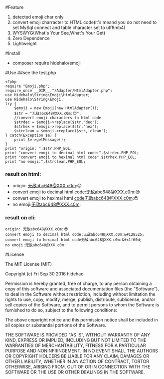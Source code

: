 #Feature
1. detected emoji char only
2. convert emoji charracter to HTML code(it's meand you do not need to set MySql connect and table character set to utf8mb4)
3. WYSWYG(What's Your See,What's Your Get)
4. Zero Dependence
5. Lightweight

#Install
- composer require hidehalo/emoji

#Use
##see the test.php

```
<?php
require "Emoji.php";
require_once __DIR__."/Adapter/HtmlAdapter.php";
use Hidehalo\String\Emoji\HtmlAdapter;
use Hidehalo\String\Emoji;
try {
    $emoji = new Emoji(new HtmlAdapter());
    $str = "无敌abc648@XXX.c0m:😍";
    //convert emoji characters to html code
    $strdec = $emoji->replace($str,'dec');
    $strhex = $emoji->replace($str,'hex');
    $strclean = $emoji->replace($str,'clean');
} catch(Exception $e) {
    print $e->getMessage();
}
print "origin: ".$str.PHP_EOL;
print "convert emoji to decimal html code:".$strdec.PHP_EOL;
print "convert emoji to heximal html code".$strhex.PHP_EOL;
print "no emoji:".$strclean.PHP_EOL;

```

### result on html:
- oriigin: 无敌abc648@XXX.c0m:😍
- convert emoji to decimal html code:无敌abc648@XXX.c0m:&#128525;
- convert emoji to heximal html code无敌abc648@XXX.c0m:&#x1f60d;
- no emoji:无敌abc648@XXX.c0m:

### result on cli:
```
origin: 无敌abc648@XXX.c0m:😍
convert emoji to decimal html code:无敌abc648@XXX.c0m:&#128525;
convert emoji to heximal html code无敌abc648@XXX.c0m:&#x1f60d;
no emoji:无敌abc648@XXX.c0m:

```

#License

The MIT License (MIT)

Copyright (c) Fri Sep 30 2016 hidehao

Permission is hereby granted, free of charge, to any person obtaining a copy of
this software and associated documentation files (the "Software"), to deal in
the Software without restriction, including without limitation the rights to
use, copy, modify, merge, publish, distribute, sublicense, and/or sell copies of
the Software, and to permit persons to whom the Software is furnished to do so,
subject to the following conditions:

The above copyright notice and this permission notice shall be included in all
copies or substantial portions of the Software.

THE SOFTWARE IS PROVIDED "AS IS", WITHOUT WARRANTY OF ANY KIND, EXPRESS OR
IMPLIED, INCLUDING BUT NOT LIMITED TO THE WARRANTIES OF MERCHANTABILITY, FITNESS
FOR A PARTICULAR PURPOSE AND NONINFRINGEMENT. IN NO EVENT SHALL THE AUTHORS OR
COPYRIGHT HOLDERS BE LIABLE FOR ANY CLAIM, DAMAGES OR OTHER LIABILITY, WHETHER
IN AN ACTION OF CONTRACT, TORTOR OTHERWISE, ARISING FROM, OUT OF OR IN
CONNECTION WITH THE SOFTWARE OR THE USE OR OTHER DEALINGS IN THE SOFTWARE.

